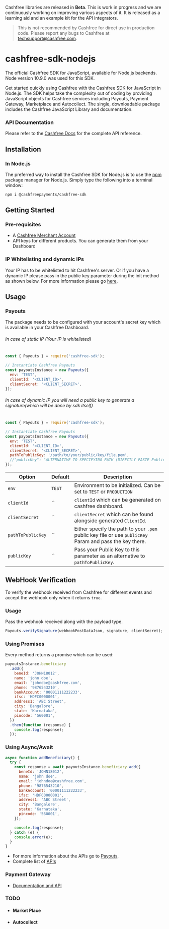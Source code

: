 Cashfree libraries are released in **Beta**. This is work in progress and we are continuously working on improving various aspects of it. It is released as a learning aid and an example kit for the API integrators.

> This is not recommended by Cashfree for direct use in production code. Please report any bugs to Cashfree at techsupport@cashfree.com.

# cashfree-sdk-nodejs

The official Cashfree SDK for JavaScript, available for Node.js backends. Node version 10.9.0 was used for this SDK.

Get started quickly using Cashfree with the Cashfree SDK for JavaScript in Node.js. The SDK helps take the complexity out of coding by providing JavaScript objects for Cashfree services including Payouts, Payment Gateway, Marketplace and Autocollect. The single, downloadable package includes the Cashfree JavaScript Library and documentation.

### API Documentation

Please refer to the [Cashfree Docs](https://docs.cashfree.com/docs/) for the complete API reference.

## Installation

### In Node.js

The preferred way to install the Cashfree SDK for Node.js is to use the [npm](http://npmjs.org) package manager for Node.js. Simply type the following into a terminal window:

```sh
npm i @cashfreepayments/cashfree-sdk
```

## Getting Started

### Pre-requisites

- A [Cashfree Merchant Account](https://merchant.cashfree.com/merchant/sign-up)
- API keys for different products. You can generate them from your Dashboard

### IP Whitelisting and dynamic IPs

Your IP has to be whitelisted to hit Cashfree's server. Or if you have a dynamic IP please pass in the public key parameter during the init method as shown below. For more information please go [here](https://dev.cashfree.com/development/quickstart#ip-whitelisting).

## Usage

### Payouts

The package needs to be configured with your account's secret key which is available in your Cashfree Dashboard.

###### In case of static IP (Your IP is whitelisted)

#

```js
const { Payouts } = require('cashfree-sdk');

// Instantiate Cashfree Payouts
const payoutsInstance = new Payouts({
  env: 'TEST',
  clientId: '<CLIENT_ID>',
  clientSecret: '<CLIENT_SECRET>',
});
```

###### In case of dynamic IP you will need a public key to generate a signature(which will be done by sdk itself)

#

```js
const { Payouts } = require('cashfree-sdk');

// Instantiate Cashfree Payouts
const payoutsInstance = new Payouts({
  env: 'TEST',
  clientId: '<CLIENT_ID>',
  clientSecret: '<CLIENT_SECRET>',
  pathToPublicKey: '/path/to/your/public/key/file.pem',
  //"publicKey": "ALTERNATIVE TO SPECIFYING PATH (DIRECTLY PASTE PublicKey)"
});
```

| Option            | Default                                                                                                      | Description                                                         |
| ----------------- | ------------------------------------------------------------------------------------------------------------ | ------------------------------------------------------------------- |
| `env`             | `TEST`                                                                                                       | Environment to be initialized. Can be set to `TEST` or `PRODUCTION` |
| `clientId`        | `` | `clientId` which can be generated on cashfree dashboard.                                                |
| `clientSecret`    | `` | `clientSecret` which can be found alongside generated `ClientId`.                                       |
| `pathToPublicKey` | `` | Either specify the path to your `.pem` public key file or use `publicKey` Param and pass the key there. |
| `publicKey`       | `` | Pass your Public Key to this parameter as an alternative to `pathToPublicKey`.                          |

## WebHook Verification

To verify the webhook received from Cashfree for different events and accept the webhook only when it returns `true`.

### Usage

Pass the webhook received along with the payload type.

```js
Payouts.verifySignature(webhookPostDataJson, signature, clientSecret); // returns true or false
```

### Using Promises

Every method returns a promise which can be used:

```js
payoutsInstance.beneficiary
  .add({
    beneId: 'JOHN18012',
    name: 'john doe',
    email: 'johndoe@cashfree.com',
    phone: '9876543210',
    bankAccount: '00001111222233',
    ifsc: 'HDFC0000001',
    address1: 'ABC Street',
    city: 'Bangalore',
    state: 'Karnataka',
    pincode: '560001',
  })
  .then(function (response) {
    console.log(response);
  });
```

### Using Async/Await

```js
async function addBeneficiary() {
  try {
    const response = await payoutsInstance.beneficiary.add({
      beneId: 'JOHN18012',
      name: 'john doe',
      email: 'johndoe@cashfree.com',
      phone: '9876543210',
      bankAccount: '00001111222233',
      ifsc: 'HDFC0000001',
      address1: 'ABC Street',
      city: 'Bangalore',
      state: 'Karnataka',
      pincode: '560001',
    });

    console.log(response);
  } catch (e) {
    console.error(e);
  }
}
```

- For more information about the APIs go to [Payouts](lib/payouts).
- Complete list of [APIs](https://docs.cashfree.com/docs/payout/guide/#fetch-beneficiary-id)

### Payment Gateway

- [Documentation and API](./lib/pg/README.md)

### TODO

- #### Market Place
- #### Autocollect
